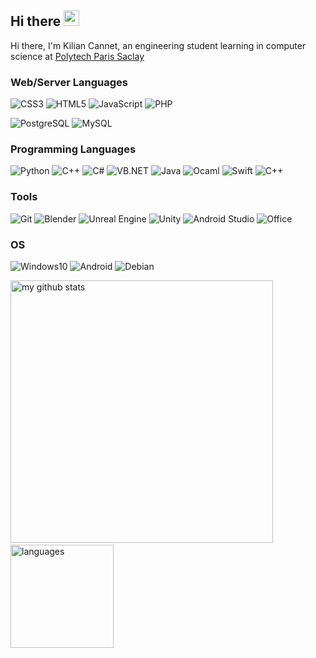 <h2>Hi there <img src="https://media.giphy.com/media/hvRJCLFzcasrR4ia7z/giphy.gif" width="25px"></h2>

Hi there, I'm Kilian Cannet, an engineering student learning in computer science at [Polytech Paris Saclay](https://www.polytech.universite-paris-saclay.fr/)

### Web/Server Languages

![CSS3](https://img.shields.io/badge/CSS-1572B6?style=flat-square&logo=CSS3&logoColor=white)
![HTML5](https://img.shields.io/badge/html5%20-%23E34F26.svg?&style=for-the-badge&logo=html5&logoColor=white)
![JavaScript](https://img.shields.io/badge/JavaScript-F7DF1E?style=flat-square&logo=JavaScript&logoColor=white)
![PHP](https://img.shields.io/badge/php-%23777BB4.svg?&style=for-the-badge&logo=php&logoColor=white)

![PostgreSQL](https://img.shields.io/badge/PostgreSQL-336791?style=flat-square&logo=PostgreSQL&logoColor=white)
![MySQL](https://img.shields.io/badge/mysql-%2300f.svg?&style=for-the-badge&logo=mysql&logoColor=white)

### Programming Languages

![Python](https://img.shields.io/badge/python%20-%2314354C.svg?&style=for-the-badge&logo=python&logoColor=white)
![C++](https://img.shields.io/badge/C++-blue.svg?style=flat&logo=c%2B%2B)
![C#](https://img.shields.io/badge/C%23-189F20?style=flat-square&logo=C-sharp&logoColor=white)
![VB.NET](https://img.shields.io/badge/VB.NET-blue.svg?style=flat&logo=vba)
![Java](https://img.shields.io/badge/Java-E50000?style=flat-square&logo=Java&logoColor=white)
![Ocaml](https://img.shields.io/badge/Ocaml-E50000?style=flat-square&logo=Ocaml&logoColor=white)
![Swift](https://img.shields.io/badge/swift-%23FA7343.svg?&style=for-the-badge&logo=swift&logoColor=white)
![C++](https://img.shields.io/badge/C++-blue.svg?style=flat&logo=c%2B%2B)

### Tools

![Git](https://img.shields.io/badge/Git-F05032?style=flat-square&logo=Git&logoColor=white)
![Blender](https://img.shields.io/badge/blender%20-%23F5792A.svg?&style=for-the-badge&logo=blender&logoColor=white)
![Unreal Engine](https://img.shields.io/badge/unreal%20engine%20-%23313131.svg?&style=for-the-badge&logo=unreal%20engine&logoColor=white)
![Unity](https://img.shields.io/badge/Unity-0078D7?style=flat-square&logo=Unity&logoColor=white)
![Android Studio](https://img.shields.io/badge/Android%20studio%20-%23313131.svg?&style=for-the-badge&logo=android%20studio&logoColor=white)
![Office](https://img.shields.io/badge/Office-D83B01?style=flat-square&logo=Microsoft-Office&logoColor=white)

### OS

![Windows10](https://img.shields.io/badge/Windows%2010-000000?style=flat-square&logo=Windows&logoColor=white)
![Android](https://img.shields.io/badge/Android-32DE84?style=flat-square&logo=Android&logoColor=white)
![Debian](https://img.shields.io/badge/Debian-D70651?style=flat-square&logo=Debian&logoColor=white)

<p align="left">
<img src="https://github-readme-stats.vercel.app/api?username=super-cokil&show_icons=true&theme=buefy" alt="my github stats" width="420"/>&nbsp;<img src="https://github-readme-stats.vercel.app/api/top-langs/?username=super-cokil&layout=compact&theme=buefy" alt="languages" height="165">
</p>
<!--
**super-cokil/super-cokil** is a ✨ _special_ ✨ repository because its `README.md` (this file) appears on your GitHub profile.

Here are some ideas to get you started:

- 🔭 I’m currently working on ...
- 🌱 I’m currently learning ...
- 👯 I’m looking to collaborate on ...
- 🤔 I’m looking for help with ...
- 💬 Ask me about ...
- 📫 How to reach me: ...
- 😄 Pronouns: ...
- ⚡ Fun fact: ...
-->
